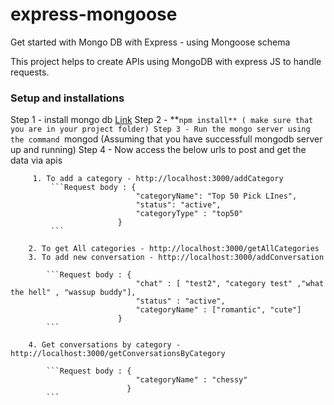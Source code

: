 # express-mongoose
Get started with Mongo DB with Express - using Mongoose schema 

This project helps to create APIs using MongoDB with express JS to handle requests. 

### Setup and installations 
Step 1 - install mongo db [Link](https://docs.mongodb.com/manual/installation/)
Step 2 - **```npm install** ( make sure that you are in your project folder)
Step 3 - Run the mongo server using the command ```mongod (Assuming that you have successfull mongodb server up and running)
Step 4 - Now access the below urls to post and get the data via apis

         1. To add a category - http://localhost:3000/addCategory
             ```Request body : {
                                "categoryName": "Top 50 Pick LInes",
                                "status": "active",
                                "categoryType" : "top50"
                            }
             ```

        2. To get All categories - http://localhost:3000/getAllCategories
        3. To add new conversation - http://localhost:3000/addConversation
            
            ```Request body : {        
                                "chat" : [ "test2", "category test" ,"what the hell" , "wassup buddy"],
                                "status" : "active",
                                "categoryName" : ["romantic", "cute"]
                            }
            ```   

        4. Get conversations by category - http://localhost:3000/getConversationsByCategory
            
            ```Request body : {
                                "categoryName" : "chessy"
                              }
            ```  
        
